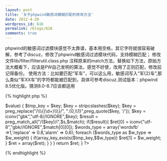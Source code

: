 ```yaml
---
layout: post
title: '关于phpwind敏感词模糊匹配的修改方法'
date: 2012-4-20
wordpress_id: 616
permalink: /blogs/616
comments: true
---
```

phpwind的敏感词过滤模块感觉不太靠谱，基本用空格，其它字符就很容易破解，参考了discuz，修改了phpwind敏感词过滤模块代码，支持模糊匹配；
修改文件lib/filter/filterutil.class.php 注释原来的match方法，替换如下方法，原始方法大概看下，应该是PW自己发明的算法，感觉不好使，改用了正则匹配，修改前记得备份。
使用方法：比如要匹配“军车”，可以这么用，敏感词写入“军{2}车”,那么类似“军XX车”的字符都能被匹配到，具体可参考discuz.测试版本：phpwind 8.5优化版。猜测8.0-8.7应该都适用

{% highlight php %}
<?php
	function match($ifUppCase,$s) {
    	$ret = array();
        include_once(D_P."data/bbscache/wordsfb.php");
        $replacedb = $wordsfb + $replace + $alarm;

        //clear html &nbsp; and fix charset
        $s = str_replace( "&nbsp;", " ",$s);
     	$s = iconv("gbk","utf-8//IGNORE",$s);

        if ($replacedb) {

            foreach ($replacedb as $key => $value) {
            	$tmp_key =  $key;

            	$key = stripcslashes($key);
            	$key = preg_replace("/\\\{(\d+)\\\}/", ".{0,\\1}",preg_quote($key, '/'));
            	$key = iconv("gbk","utf-8//IGNORE",$key);

                $result  = preg_match_all("/($key)/i",$s,$match);

                if($result){
                	$ret[0] = iconv("utf-8","gbk//IGNORE",$match[0][0]);

                	$words_type =  array('wordsfb' =>1,'replace' => 0.8,'alarm' => 0.6);
                	foreach ($words_type as $w_type => $w_weight) {
                		if(array_key_exists($tmp_key,$$w_type))
                			$ret[1] = $w_weight;
                	}

                	$ret = array($ret);
                }

            }
        }

        return $ret;
	}
?>    
{% endhighlight %}    